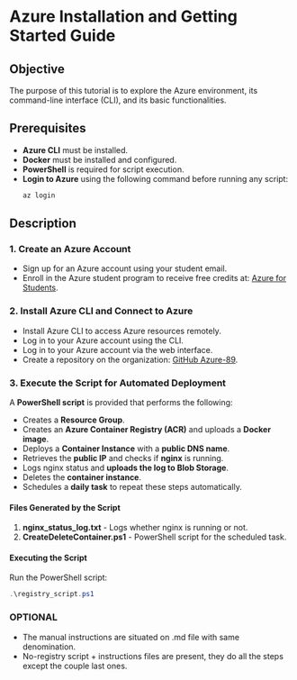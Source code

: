 # Azure Installation and Getting Started Guide

## Objective

The purpose of this tutorial is to explore the Azure environment, its command-line interface (CLI), and its basic functionalities.

## Prerequisites

- **Azure CLI** must be installed.
- **Docker** must be installed and configured.
- **PowerShell** is required for script execution.
- **Login to Azure** using the following command before running any script:
  ```powershell
  az login
  ```

## Description

### 1. Create an Azure Account

- Sign up for an Azure account using your student email.
- Enroll in the Azure student program to receive free credits at:
  [Azure for Students](https://azure.microsoft.com/en-us/free/students).

### 2. Install Azure CLI and Connect to Azure

- Install Azure CLI to access Azure resources remotely.
- Log in to your Azure account using the CLI.
- Log in to your Azure account via the web interface.
- Create a repository on the organization: [GitHub Azure-89](https://github.com/azure-89).

### 3. Execute the Script for Automated Deployment

A **PowerShell script** is provided that performs the following:

- Creates a **Resource Group**.
- Creates an **Azure Container Registry (ACR)** and uploads a **Docker image**.
- Deploys a **Container Instance** with a **public DNS name**.
- Retrieves the **public IP** and checks if **nginx** is running.
- Logs nginx status and **uploads the log to Blob Storage**.
- Deletes the **container instance**.
- Schedules a **daily task** to repeat these steps automatically.

#### **Files Generated by the Script**

1. **nginx_status_log.txt** - Logs whether nginx is running or not.
2. **CreateDeleteContainer.ps1** - PowerShell script for the scheduled task.

#### **Executing the Script**

Run the PowerShell script:

```powershell
.\registry_script.ps1
```

### OPTIONAL

- The manual instructions are situated on .md file with same denomination.
- No-registry script + instructions files are present, they do all the steps except the couple last ones.
